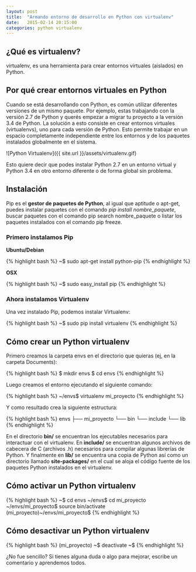 ```yaml
---
layout: post
title:  "Armando entorno de desarrollo en Python con virtualenv"
date:   2015-02-14 20:15:00
categories: python virtualenv
---
```

## ¿Qué es virtualenv?

virtualenv, es una herramienta para crear entornos virtuales (aislados) en Python.

## Por qué crear entornos virtuales en Python

Cuando se está desarrollando con Python, es común utilizar diferentes versiones de un mismo paquete. Por ejemplo, estas trabajando con la versión 2.7 de Python y querés empezar a migrar tu proyecto a la versión 3.4 de Python. La solución a esto consiste en crear entornos virtuales (virtualenvs), uno para cada versión de Python. Esto permite trabajar en un espacio completamente independiente entre los entornos y de los paquetes instalados globalmente en el sistema.

![Python Virtualenv]({{ site.url }}/assets/virtualenv.gif)

Esto quiere decir que podes instalar Python 2.7 en un entorno virtual y Python 3.4 en otro entorno diferente o de forma global sin problema.

## Instalación

Pip es el **gestor de paquetes de Python**, al igual que aptitude o apt-get, puedes instalar paquetes con el comando *pip install nombre_paquete*, buscar paquetes con el comando pip search nombre_paquete o listar los paquetes instalados con el comando pip freeze.

### Primero instalamos Pip

**Ubuntu/Debian**

{% highlight bash %}
~$ sudo apt-get install python-pip
{% endhighlight %}

**OSX**

{% highlight bash %}
~$ sudo easy_install pip
{% endhighlight %}

### Ahora instalamos Virtualenv

Una vez instalado Pip, podemos instalar Virtualenv:

{% highlight bash %}
~$ sudo pip install virtualenv
{% endhighlight %}

## Cómo crear un Python virtualenv

Primero creamos la carpeta envs en el directorio que quieras (ej, en la carpeta Documents):

{% highlight bash %}
$ mkdir envs
$ cd envs
{% endhighlight %}

Luego creamos el entorno ejecutando el siguiente comando:

{% highlight bash %}
~/envs$ virtualenv mi_proyecto
{% endhighlight %}

Y como resultado crea la siguiente estructura:

{% highlight bash %}
envs
  ├── mi_proyecto
        └── bin
        └── include
        └── lib
{% endhighlight %}

En el directorio **bin/** se encuentran los ejecutables necesarios para interactuar con el virtualenv. En **include/** se encuentran algunos archivos de cabecera de C (archivos .h) necesarios para compilar algunas librerías de Python. Y finalmente en **lib/** se encuentra una copia de Python así como un directorio llamado **site-packages/** en el cual se aloja el código fuente de los paquetes Python instalados en el virtualenv.

## Cómo activar un Python virtualenv

{% highlight bash %}
~$ cd envs
~/envs$ cd mi_proyecto
~/envs/mi_proyecto$ source bin/activate
(mi_proyecto)~/envs/mi_proyecto$
{% endhighlight %}

## Cómo desactivar un Python virtualenv

{% highlight bash %}
(mi_proyecto) ~$ deactivate
~$
{% endhighlight %}

¿No fue sencillo?
Si tienes alguna duda o algo para mejorar, escribe un comentario y aprendemos todos.